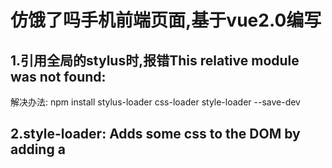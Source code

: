 # 仿饿了吗手机前端页面,基于vue2.0编写
## 1.引用全局的stylus时,报错This relative module was not found:
解决办法:
npm install stylus-loader css-loader style-loader --save-dev
## 2.style-loader: Adds some css to the DOM by adding a <style> tag
解决办法:
在下面添上
include: [
/src/,
。。。。
]
可以了
include:是代表我们解析的文件只包含那些东西
include: [] 这里用一个数组来包括的要解析的文件夹路径
{
      test: /\.styl$/, loader: 'style-loader!css-loader!stylus-loader',include: []
}
## 3.expected "indent", got "."
因为第二行的.border-1px报错
解决办法:
expected "indent", got "." 在写stylus时碰到这种问题，肯定是由于编辑器使用了不一样的缩进方式，
需要进行设置即可。因为他在你的编辑器中可能是对齐了的，但是实际并没有
.border-1px加几个空格就好了
## 4.配置mock,视频中在dev-server.js中配置，项目中在webpack.dev.conf.js中配置
首先
// nodejs开发框架express，用来简化操作
const express = require('express')
// 创建node.js的express开发框架的实例
const app = express()
// 引用的json地址
var appData = require('../data.json')
// json某一个key
var seller = appData.seller;
var goods = appData.goods;
var ratings = appData.ratings;
var apiRoutes = express.Router();
app.use('/api', apiRoutes);
然后找到devServer,添加
  before(app) {
    app.get('/api/seller', (req, res) => {
      res.json({
        // 这里是你的json内容
        errno: 0,
        data: seller
      })
    }),
    app.get('/api/goods', (req, res) => {
      res.json({
        // 这里是你的json内容
        errno: 0,
        data: goods
      })
    }),
    app.get('/api/ratings', (req, res) => {
      res.json({
        // 这里是你的json内容
        errno: 0,
        data: ratings
      })
    })
  }
再访问本地数据就可以了
## 5.使用vue-resource之前要安装vue-resource，然后在index.js中执行
Vue.use(VueResource)
执行之后才可以使用
## 6.在main.js中加载的公共样式index.styl,这样App.vue里面就可以直接使用加载进来的公共样式
## 7.水平居中
  ### 7.1 margin和width实现水平居中
  父元素有明确的宽度,配合margin的左右值为“auto”实现效果
  ### 7.2 inline-block实现水平居中方法
  父容器中设置text-align的属性为“center”,子元素设置display : inline-block
  ### 7.3 浮动实现水平居中的方法 https://www.w3cplus.com/css/elements-horizontally-center-with-css.html
## 8.垂直居中
  ### 8.1 单行文本
  只需为它们添加等值的 padding-top 和 padding-bottom 就可以实现垂直居中
  ### 8.2 多行文本
  同样可以使用等值 padding-top 和 padding-bottom 的方式实现垂直居中。如果你在使用过程中发现这种方法没见效，
  那么你可以通过 CSS 为文本设置一个类似 table-cell 的父级容器，然后使用 vertical-align 属性实现垂直居中
  ### 8.3 flex布局
## 9.better-scroll
  ### 9.1 在package.json中添加依赖
     "better-scroll": "^1.5.5"
     然后运行npm stall
  ### 9.2 添加ref
    ref="menuWrapper"
    ref="foodWrapper"
  ### 9.3 添加初始化逻辑(这里要用驼峰foodWrapper)
       methods:{
            _initScroll:function () {
               this.menuScroll = new BScroll(this.$refs.menuWrapper, {});
                       this.foodScroll = new BScroll(this.$refs.foodWrapper, {});
            }
       },
  ### 9.4 获取数据后调用初始化方法
     this.$http.get('/api/goods').then((response)=> {
            response = response.body;
            if (response.errno === 0) {
              this.goods = response.data;
              this._initScroll();
            }
     });
